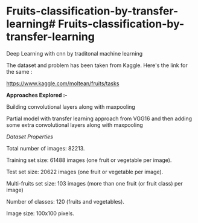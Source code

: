 # Fruits-classification-by-transfer-learning# Fruits-classification-by-transfer-learning
Deep Learning  with cnn by traditonal machine learning

The dataset and problem has been taken from Kaggle. Here's the link for the same :

https://www.kaggle.com/moltean/fruits/tasks

**Approaches Explored :-**

Building convolutional layers along with maxpooling

Partial model with transfer learning approach from VGG16 and then adding some extra convolutional layers along with maxpooling

_Dataset Properties_

Total number of images: 82213.

Training set size: 61488 images (one fruit or vegetable per image).

Test set size: 20622 images (one fruit or vegetable per image).

Multi-fruits set size: 103 images (more than one fruit (or fruit class) per image)

Number of classes: 120 (fruits and vegetables).

Image size: 100x100 pixels.
